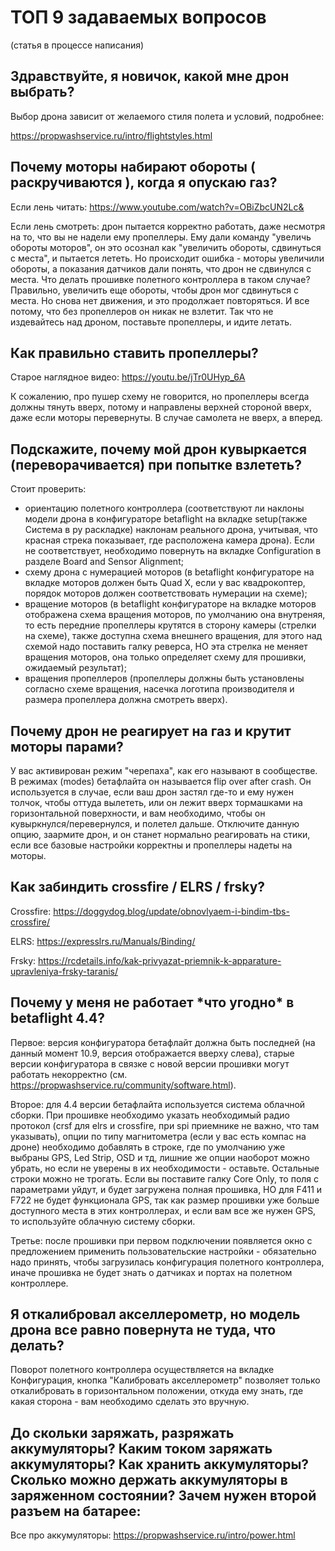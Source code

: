 # ТОП 9 задаваемых вопросов

(статья в процессе написания)

## Здравствуйте, я новичок, какой мне дрон выбрать?
Выбор дрона зависит от желаемого стиля полета и условий, подробнее:

https://propwashservice.ru/intro/flightstyles.html

## Почему моторы набирают обороты ( раскручиваются ), когда я опускаю газ?
Если лень читать: https://www.youtube.com/watch?v=OBiZbcUN2Lc&

Если лень смотреть: дрон пытается корректно работать, даже несмотря на то, что вы не надели ему пропеллеры. Ему дали команду "увеличь обороты моторов", он это осознал как "увеличить обороты, сдвинуться с места", и пытается лететь. Но происходит ошибка - моторы увеличили обороты, а показания датчиков дали понять, что дрон не сдвинулся с места. Что делать прошивке полетного контроллера в таком случае? Правильно, увеличить еще обороты, чтобы дрон мог сдвинуться с места. Но снова нет движения, и это продолжает повторяться. И все потому, что без пропеллеров он никак не взлетит. Так что не издевайтесь над дроном, поставьте пропеллеры, и идите летать.

## Как правильно ставить пропеллеры?
Старое наглядное видео: https://youtu.be/jTr0UHyp_6A

К сожалению, про пушер схему не говорится, но пропеллеры всегда должны тянуть вверх, потому и направлены верхней стороной вверх, даже если моторы перевернуты.
В случае самолета не вверх, а вперед.

## Подскажите, почему мой дрон кувыркается (переворачивается) при попытке взлететь?
Стоит проверить:
* ориентацию полетного контроллера (соответствуют ли наклоны модели дрона в конфигураторе betaflight на вкладке setup(также Система в ру раскладке) наклонам реального дрона, учитывая, что красная стрека показывает, где расположена камера дрона). Если не соответствует, необходимо повернуть на вкладке Configuration в разделе Board and Sensor Alignment;
* схему дрона с нумерацией моторов (в betaflight конфигураторе на вкладке моторов должен быть Quad X, если у вас квадрокоптер, порядок моторов должен соответствовать нумерации на схеме);
* вращение моторов (в betaflight конфигураторе на вкладке моторов отображена схема вращения моторов, по умолчанию она внутреняя, то есть передние пропеллеры крутятся в сторону камеры (стрелки на схеме), также доступна схема внешнего вращения, для этого над схемой надо поставить галку реверса, НО эта стрелка не меняет вращения моторов, она только определяет схему для прошивки, ожидаемый результат);
* вращения пропеллеров (пропеллеры должны быть установлены согласно схеме вращения, насечка логотипа производителя и размера пропеллера должна смотреть вверх).

## Почему дрон не реагирует на газ и крутит моторы парами?
У вас активирован режим "черепаха", как его называют в сообществе. В режимах (modes) бетафлайта он называется flip over after crash. Он используется в случае, если ваш дрон застял где-то и ему нужен толчок, чтобы оттуда вылететь, или он лежит вверх тормашками на горизонтальной поверхности, и вам необходимо, чтобы он кувыркнулся/перевернулся, и полетел дальше. Отключите данную опцию, заармите дрон, и он станет нормально реагировать на стики, если все базовые настройки корректны и пропеллеры надеты на моторы.

## Как забиндить crossfire / ELRS / frsky?
Crossfire: https://doggydog.blog/update/obnovlyaem-i-bindim-tbs-crossfire/

ELRS: https://expresslrs.ru/Manuals/Binding/

Frsky: https://rcdetails.info/kak-privyazat-priemnik-k-apparature-upravleniya-frsky-taranis/

## Почему у меня не работает \*что угодно\* в betaflight 4.4?
Первое: версия конфигуратора бетафлайт должна быть последней (на данный момент 10.9, версия отображается вверху слева), старые версии конфигуратора в связке с новой версии прошивки могут работать некорректно (см. https://propwashservice.ru/community/software.html).

Второе: для 4.4 версии бетафлайта используется система облачной сборки. При прошивке необходимо указать необходимый радио протокол (crsf для elrs и crossfire, при spi приемнике не важно, что там указывать), опции по типу магнитометра (если у вас есть компас на дроне) необходимо добавлять в строке, где по умолчанию уже выбраны GPS, Led Strip, OSD и тд, лишние же опции наоборот можно убрать, но если не уверены в их необходимости - оставьте. Остальные строки можно не трогать. Если вы поставите галку Core Only, то поля с параметрами уйдут, и будет загружена полная прошивка, НО для F411 и F722 не будет функционала GPS, так как размер прошивки уже больше доступного места в этих контроллерах, и если вам все же нужен GPS, то используйте облачную систему сборки.

Третье: после прошивки при первом подключении появляется окно с предложением применить пользовательские настройки - обязательно надо принять, чтобы загрузилась конфигурация  полетного контроллера, иначе прошивка не будет знать о датчиках и портах на полетном контроллере.

## Я откалибровал акселлерометр, но модель дрона все равно повернута не туда, что делать? 
Поворот полетного контроллера осуществляется на вкладке Конфигурация, кнопка "Калибровать акселлерометр" позволяет только откалибровать в горизонтальном положении, откуда ему знать, где какая сторона - вам необходимо сделать это вручную.


## До скольки заряжать, разряжать аккумуляторы? Каким током заряжать аккумуляторы? Как хранить аккумуляторы? Сколько можно держать аккумуляторы в заряженном состоянии? Зачем нужен второй разъем на батарее:
Все про аккумуляторы: https://propwashservice.ru/intro/power.html


